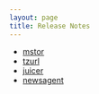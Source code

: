 ```yaml
---
layout: page
title: Release Notes
---
```


- [mstor](mstor/release-notes)
- [tzurl](tzurl/release-notes)
- [juicer](juicer/release-notes)
- [newsagent](newsagent/release-notes)
